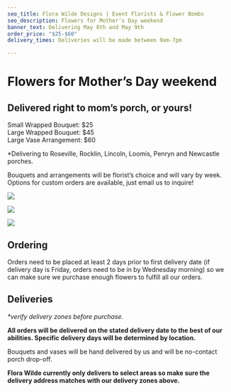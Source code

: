```yaml
---
seo_title: Flora Wilde Designs | Event Florists & Flower Bombs
seo_description: Flowers for Mother’s Day weekend
banner_text: Delivering May 8th and May 9th
order_price: "$25-$60"
delivery_times: Deliveries will be made between 9am-7pm

---
```

# Flowers for Mother’s Day weekend

## Delivered right to mom’s porch, or yours!

<slot name="banner" />

Small Wrapped Bouquet: $25  
Large Wrapped Bouquet: $45  
Large Vase Arrangement: $60

\*Delivering to Roseville, Rocklin, Lincoln, Loomis, Penryn and Newcastle porches.

Bouquets and arrangements will be florist’s choice and will vary by week. Options for custom orders are available, just email us to inquire!

<div class="sample-images">

![](/uploads/fw1.jpg)

![](/uploads/fw3.jpg)

![](/uploads/fw2.jpg)

</div>

## Ordering

Orders need to be placed at least 2 days prior to first delivery date (if delivery day is Friday, orders need to be in by Wednesday morning) so we can make sure we purchase enough flowers to fulfill all our orders.

<slot name="button" />

## Deliveries

_*verify delivery zones before purchase._

**All orders will be delivered on the stated delivery date to the best of our abilities. Specific delivery days will be determined by location.**

<slot name="delivery" />

Bouquets and vases will be hand delivered by us and will be no-contact porch drop-off.

**Flora Wilde currently only delivers to select areas so make sure the delivery address matches with our delivery zones above.**